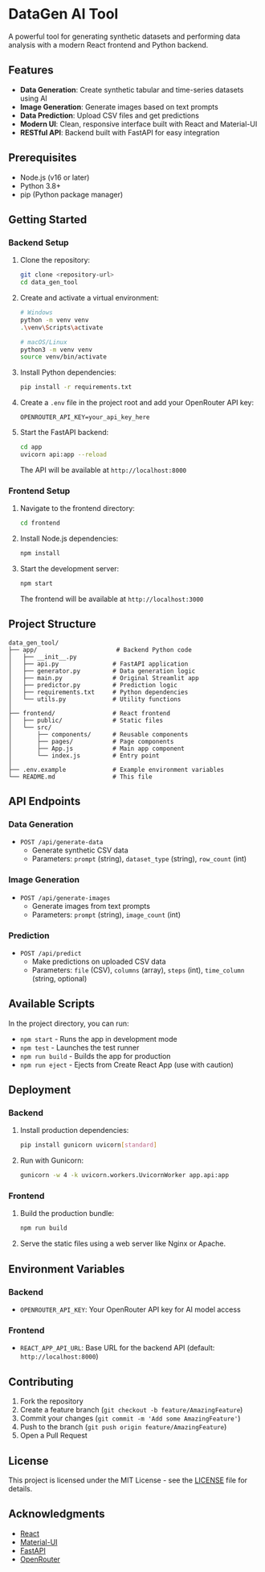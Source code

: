 # DataGen AI Tool

A powerful tool for generating synthetic datasets and performing data analysis with a modern React frontend and Python backend.

## Features

- **Data Generation**: Create synthetic tabular and time-series datasets using AI
- **Image Generation**: Generate images based on text prompts
- **Data Prediction**: Upload CSV files and get predictions
- **Modern UI**: Clean, responsive interface built with React and Material-UI
- **RESTful API**: Backend built with FastAPI for easy integration

## Prerequisites

- Node.js (v16 or later)
- Python 3.8+
- pip (Python package manager)

## Getting Started

### Backend Setup

1. Clone the repository:
   ```bash
   git clone <repository-url>
   cd data_gen_tool
   ```

2. Create and activate a virtual environment:
   ```bash
   # Windows
   python -m venv venv
   .\venv\Scripts\activate

   # macOS/Linux
   python3 -m venv venv
   source venv/bin/activate
   ```

3. Install Python dependencies:
   ```bash
   pip install -r requirements.txt
   ```

4. Create a `.env` file in the project root and add your OpenRouter API key:
   ```
   OPENROUTER_API_KEY=your_api_key_here
   ```

5. Start the FastAPI backend:
   ```bash
   cd app
   uvicorn api:app --reload
   ```
   The API will be available at `http://localhost:8000`

### Frontend Setup

1. Navigate to the frontend directory:
   ```bash
   cd frontend
   ```

2. Install Node.js dependencies:
   ```bash
   npm install
   ```

3. Start the development server:
   ```bash
   npm start
   ```
   The frontend will be available at `http://localhost:3000`

## Project Structure

```
data_gen_tool/
├── app/                      # Backend Python code
│   ├── __init__.py
│   ├── api.py               # FastAPI application
│   ├── generator.py         # Data generation logic
│   ├── main.py              # Original Streamlit app
│   ├── predictor.py         # Prediction logic
│   ├── requirements.txt     # Python dependencies
│   └── utils.py             # Utility functions
│
├── frontend/                # React frontend
│   ├── public/              # Static files
│   └── src/
│       ├── components/      # Reusable components
│       ├── pages/           # Page components
│       ├── App.js           # Main app component
│       └── index.js         # Entry point
│
├── .env.example             # Example environment variables
└── README.md                # This file
```

## API Endpoints

### Data Generation
- `POST /api/generate-data`
  - Generate synthetic CSV data
  - Parameters: `prompt` (string), `dataset_type` (string), `row_count` (int)

### Image Generation
- `POST /api/generate-images`
  - Generate images from text prompts
  - Parameters: `prompt` (string), `image_count` (int)

### Prediction
- `POST /api/predict`
  - Make predictions on uploaded CSV data
  - Parameters: `file` (CSV), `columns` (array), `steps` (int), `time_column` (string, optional)

## Available Scripts

In the project directory, you can run:

- `npm start` - Runs the app in development mode
- `npm test` - Launches the test runner
- `npm run build` - Builds the app for production
- `npm run eject` - Ejects from Create React App (use with caution)

## Deployment

### Backend

1. Install production dependencies:
   ```bash
   pip install gunicorn uvicorn[standard]
   ```

2. Run with Gunicorn:
   ```bash
   gunicorn -w 4 -k uvicorn.workers.UvicornWorker app.api:app
   ```

### Frontend

1. Build the production bundle:
   ```bash
   npm run build
   ```

2. Serve the static files using a web server like Nginx or Apache.

## Environment Variables

### Backend
- `OPENROUTER_API_KEY`: Your OpenRouter API key for AI model access

### Frontend
- `REACT_APP_API_URL`: Base URL for the backend API (default: `http://localhost:8000`)

## Contributing

1. Fork the repository
2. Create a feature branch (`git checkout -b feature/AmazingFeature`)
3. Commit your changes (`git commit -m 'Add some AmazingFeature'`)
4. Push to the branch (`git push origin feature/AmazingFeature`)
5. Open a Pull Request

## License

This project is licensed under the MIT License - see the [LICENSE](LICENSE) file for details.

## Acknowledgments

- [React](https://reactjs.org/)
- [Material-UI](https://mui.com/)
- [FastAPI](https://fastapi.tiangolo.com/)
- [OpenRouter](https://openrouter.ai/)